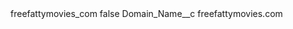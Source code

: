 <?xml version="1.0" encoding="UTF-8"?>
<CustomMetadata xmlns="http://soap.sforce.com/2006/04/metadata" xmlns:xsi="http://www.w3.org/2001/XMLSchema-instance" xmlns:xsd="http://www.w3.org/2001/XMLSchema">
    <label>freefattymovies_com</label>
    <protected>false</protected>
    <values>
        <field>Domain_Name__c</field>
        <value xsi:type="xsd:string">freefattymovies.com</value>
    </values>
</CustomMetadata>
